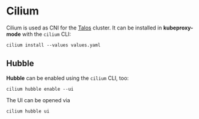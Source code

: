 # Cilium

Cilium is used as CNI for the [Talos](../talos/) cluster. It can be
installed in **kubeproxy-mode** with the `cilium` CLI:

```console
cilium install --values values.yaml
```

## Hubble

**Hubble** can be enabled using the `cilium` CLI, too:

```console
cilium hubble enable --ui
```

The UI can be opened via

```console
cilium hubble ui
```
